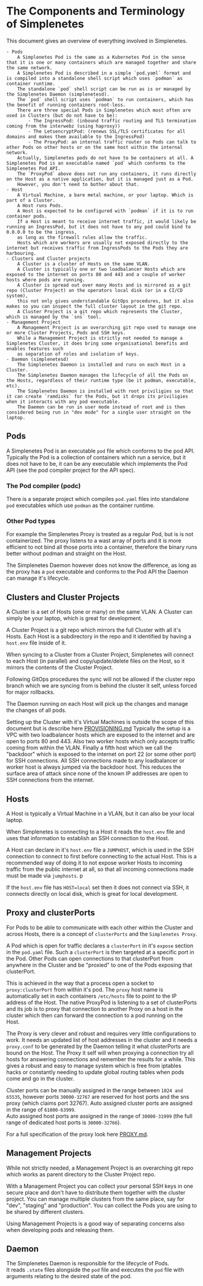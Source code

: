 # The Components and Terminology of Simplenetes

This document gives an overview of everything involved in Simplenetes.

    - Pods
        A Simplenetes Pod is the same as a Kubernetes Pod in the sense that it is one or many containers which are managed together and share the same network.
        A Simplenetes Pod is described in a simple `pod.yaml` format and is compiled into a standalone shell script which uses `podman` as container runtime.
        The standalone `pod` shell script can be run as is or managed by the Simplenetes Daemon (simplenetesd).
        The `pod` shell script uses `podman` to run containers, which has the benefit of running containers root-less.
        There are three special Pods in Simplenetes which most often are used in Clusters (but do not have to be):
            - The IngressPod: (inbound traffic routing and TLS termination coming from the interwebz (using haproxy))
            - The LetsencryptPod: (renews SSL/TLS certificates for all domains and makes them available to the IngressPod)
            - The ProxyPod: an internal traffic router so Pods can talk to other Pods on other hosts or on the same host within the internal network.
        Actually, Simplenetes pods do not have to be containers at all. A Simplenetes Pod is an executable named `pod` which conforms to the Simplenetes Pod API.
        The `ProxyPod` above does not run any containers, it runs directly on the Host as a native application, but it is managed just as a Pod.
        However, you don't need to bother about that.
    - Host
        A Virtual Machine, a bare metal machine, or your laptop. Which is part of a Cluster.
        A Host runs Pods.
        A Host is expected to be configured with `podman` if it is to run container pods.
        If a Host is meant to receive internet traffic, it would likely be running an IngressPod, but it does not have to any pod could bind to 0.0.0.0 to be the ingress,
        as long as the firewall rules allow the traffic.
        Hosts which are workers are usually not exposed directly to the internet but receives traffic from IngressPods to the Pods they are harbouring.
    - Clusters and Cluster projects
        A Cluster is a cluster of Hosts on the same VLAN.
        A Cluster is typically one or two loadbalancer Hosts which are exposed to the internet on ports 80 and 443 and a couple of worker hosts where pods are running.
        A Cluster is spread out over many Hosts and is mirrored as a git repo (Cluster Project) on the operators local disk (or in a CI/CD system),
        this not only gives understandable GitOps procedures, but it also makes so you can inspect the full cluster layout in the git repo.
        A Cluster Project is a git repo which represents the Cluster, which is managed by the `sns` tool.
    - Management Project
        A Management Project is an overarching git repo used to manage one or more Cluster Projects, Pods and SSH keys.
        While a Management Project is strictly not needed to manage a Simplenetes Cluster, it does bring some organisational benefits and enables features such
        as separation of roles and isolation of keys.
    - Daemon (simplenetesd)
        The Simplenetes Daemon is installed and runs on each Host in a Cluster.
        The Simplenetes Daemon manages the lifecycle of all the Pods on the Hosts, regardless of their runtime type (be it podman, executable, etc).
        The Simplenetes Daemon is installed with root priviligies so that it can create `ramdisks` for the Pods, but it drops its priviligies when it interacts with any pod executable.
        The Daemon can be run in user mode instead of root and is then considered being run in "dev mode" for a single user straight on the laptop.

## Pods
A Simplenetes Pod is an executable `pod` file which conforms to the pod API. Typically the Pod is a collection of containers which run a service, but it does not have to be, it can be any executable which implements the Pod API (see the pod compiler project for the API spec).

### The Pod compiler (podc)
There is a separate project which compiles `pod.yaml` files into standalone `pod` executables which use `podman` as the container runtime.

### Other Pod types
For example the Simplenetes Proxy is treated as a regular Pod, but is is not containerized. The proxy listens to a wast array of ports and it is more efficient to not bind all those ports into a container, therefore the binary runs better without podman and straight on the Host.

The Simplenetes Daemon however does not know the difference, as long as the proxy has a `pod` executable and conforms to the Pod API the Daemon can manage it's lifecycle.

## Clusters and Cluster Projects
A Cluster is a set of Hosts (one or many) on the same VLAN. A Cluster can simply be your laptop, which is great for development.

A Cluster Project is a git repo which mirrors the full Cluster with all it's Hosts. Each Host is a subdirectory in the repo and it identified by having a `host.env` file inside of it.

When syncing to a Cluster from a Cluster Project, Simplenetes will connect to each Host (in parallel) and copy/update/delete files on the Host, so it mirrors the contents of the Cluster Project.

Following GitOps procedures the sync will not be allowed if the cluster repo branch which we are syncing from is behind the cluster it self, unless forced for major rollbacks.

The Daemon running on each Host will pick up the changes and manage the changes of all pods.

Setting up the Cluster with it's Virtual Machines is outside the scope of this document but is describe here [PROVISIONING.md](PROVISIONING.md)
Typically the setup is a VPC with two loadbalancer hosts which are exposed to the internet and are open to ports 80 and 443. Also two worker hosts which only accepts traffic coming from within the VLAN. Finally a fifth host which we call the "backdoor" which is exposed to the internet on port 22 (or some other port) for SSH connections. All SSH connections made to any loadbalancer or worker host is always jumped via the backdoor host. This reduces the surface area of attack since none of the known IP addresses are open to SSH connections from the internet.

## Hosts
A Host is typically a Virtual Machine in a VLAN, but it can also be your local laptop.

When Simplenetes is connecting to a Host it reads the `host.env` file and uses that information to establish an SSH connection to the Host.

A Host can declare in it's `host.env` file a `JUMPHOST`, which is used in the SSH connection to connect to first before connecting to the actual Host. This is a recommended way of doing it to not expose worker Hosts to incoming traffic from the public internet at all, so that all incoming connections made must be made via `jumphosts`.
p   

If the `host.env` file has `HOST=local` set then it does not connect via SSH, it connects directly on local disk, which is great for local development.

## Proxy and clusterPorts
For Pods to be able to communicate with each other within the Cluster and across Hosts, there is a concept of `clusterPorts` and the `Simplenetes Proxy`.

A Pod which is open for traffic declares a `clusterPort` in it's `expose` section in the `pod.yaml` file. Such a `clusterPort` is then targeted at a specific port in the Pod.
Other Pods can open connections to that clusterPort from anywhere in the Cluster and be "proxied" to one of the Pods exposing that clusterPort.

This is achieved in the way that a process open a socket to `proxy:clusterPort` from within it's pod. The `proxy` host name is automatically set in each containers `/etc/hosts` file to point to the IP address of the Host.
The native ProxyPod is listening to a set of clusterPorts and its job is to proxy that connection to another Proxy on a host in the cluster which then can forward the connection to a pod running on the Host.

The Proxy is very clever and robust and requires very little configurations to work. It needs an updated list of host addresses in the cluster and it needs a `proxy.conf` to be generated by the Daemon telling it what clusterPorts are bound on the Host. The Proxy it self will when proxying a connection try all hosts for answering connections and remember the results for a while. This gives a robust and easy to manage system which is free from iptables hacks or constantly needing to update global routing tables when pods come and go in the cluster.

Cluster ports can be manually assigned in the range between `1024 and 65535`, however ports `30000-32767` are reserved for host ports and the sns proxy (which claims port 32767).
Auto assigned cluster ports are assigned in the range of `61000-63999`.  
Auto assigned host ports are assigned in the range of `30000-31999` (the full range of dedicated host ports is `30000-32766`).

For a full specification of the proxy look here [PROXY.md](PROXY.md).

## Management Projects
While not strictly needed, a Management Project is an overarching git repo which works as parent directory to the Cluster Project repo.

With a Management Project you can collect your personal SSH keys in one secure place and don't have to distribute them together with the cluster project.
You can manage multiple clusters from the same place, say for "dev", "staging" and "production".
You can collect the Pods you are using to be shared by different clusters.

Using Management Projects is a good way of separating concerns also when developing pods and releasing them.

## Daemon
The Simplenetes Daemon is responsible for the lifecycle of Pods.  
It reads `.state` files alongside the `pod` file and executes the `pod` file with arguments relating to the desired state of the pod.

